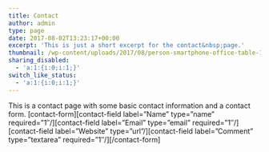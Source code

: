 ```yaml
---
title: Contact
author: admin
type: page
date: 2017-08-02T13:23:17+00:00
excerpt: 'This is just a short excerpt for the contact&nbsp;page.'
thumbnail: /wp-content/uploads/2017/08/person-smartphone-office-table-1200x800.jpeg
sharing_disabled:
  - 'a:1:{i:0;i:1;}'
switch_like_status:
  - 'a:1:{i:0;i:1;}'
---
```

This is a contact page with some basic contact information and a contact form. \[contact-form\]\[contact-field label=&#8221;Name&#8221; type=&#8221;name&#8221; required=&#8221;1&#8243;/\]\[contact-field label=&#8221;Email&#8221; type=&#8221;email&#8221; required=&#8221;1&#8243;/\]\[contact-field label=&#8221;Website&#8221; type=&#8221;url&#8221;/\]\[contact-field label=&#8221;Comment&#8221; type=&#8221;textarea&#8221; required=&#8221;1&#8243;/\]\[/contact-form\]
